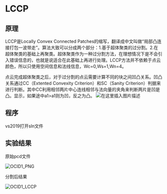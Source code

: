 # LCCP

## 原理

LCCP是Locally Convex Connected Patches的缩写，翻译成中文叫做“局部凸连接打包一波带走”。算法大致可以分成两个部分：1.基于超体聚类的过分割。2.在超体聚类的基础上再聚类。超体聚类作为一种过分割方法，在理想情况下是不会引入错误信息的，也就是说适合在此基础上再进行处理。LCCP方法并不依赖于点云颜色，所以只使用空间信息和法线信息，Wc=0,Ws=1,Wn=4。

点云完成超体聚类之后，对于过分割的点云需要计算不同的块之间凹凸关系。凹凸关系通过CC（Extented Convexity Criterion）和SC（Sanity Criterion）判据来进行判断。其中CC利用相邻两片中心连线相邻与法向量的夹角来判断两片是凹是凸。显示，如果途中a1>a1则为凹，反之为凸。
![在这里插入图片描述](https://image-1312312327.cos.ap-shanghai.myqcloud.com/20201013154550937.png)

## 程序

vs2019打开sln文件

## 实验结果

原始pcd文件

![OCID1_PNG](https://image-1312312327.cos.ap-shanghai.myqcloud.com/OCID1_PNG.png)

分割后结果

![OCID1_LCCP](https://image-1312312327.cos.ap-shanghai.myqcloud.com/OCID1_LCCP.png)